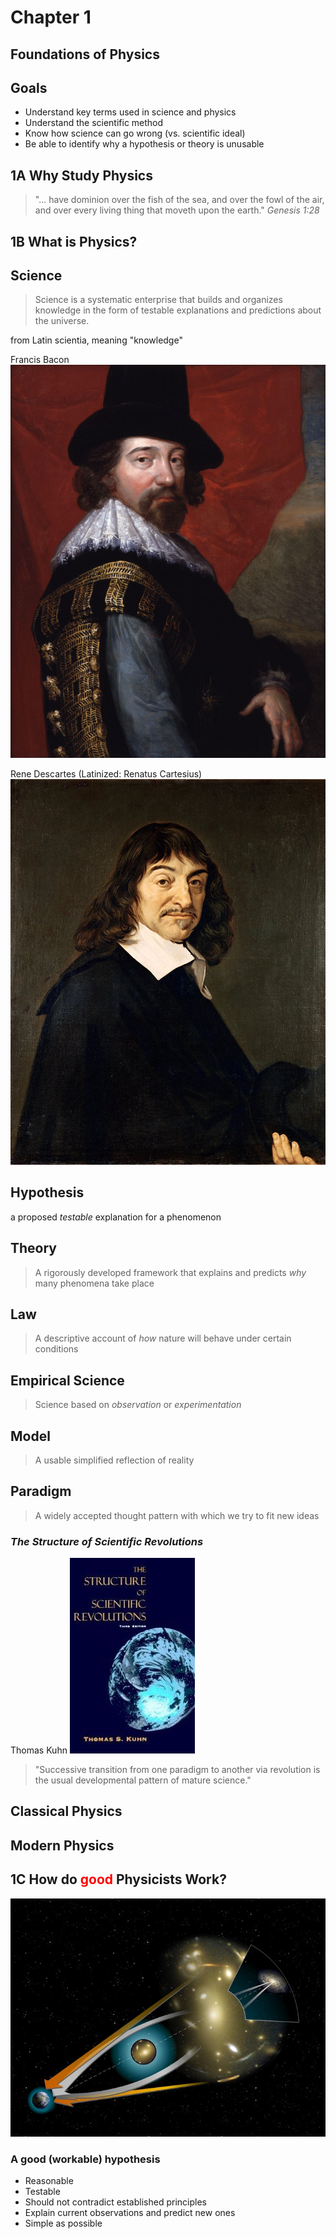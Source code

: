 # Chapter 1
## Foundations of Physics



## Goals

- Understand key terms used in science and physics
- Understand the scientific method
- Know how science can go wrong (vs. scientific ideal)
- Be able to identify why a hypothesis or theory is unusable



## **1A** Why Study Physics



>"... have dominion over the fish of the sea, and over the fowl of the air, and over every living thing that moveth upon the earth." _Genesis 1:28_



## **1B** What is Physics?



## Science


> Science is a systematic enterprise that builds and organizes knowledge in the form of testable explanations and predictions about the universe.

from Latin scientia, meaning "knowledge" <!-- .element: class="fragment"-->


Francis Bacon
![Francis Bacon](Francis_Bacon.jpg)


Rene Descartes (Latinized: Renatus Cartesius)
![Rene Descartes](Rene_Descartes.jpg)



## Hypothesis
a proposed _testable_ explanation for a phenomenon



## Theory

> A rigorously developed framework that explains and predicts _why_ many phenomena take place



## Law

> A descriptive account of _how_ nature will behave under certain conditions



## Empirical Science

> Science based on _observation_ or _experimentation_


## Model

> A usable simplified reflection of reality



## Paradigm

> A widely accepted thought pattern with which we try to fit new ideas


### _The Structure of Scientific Revolutions_
Thomas Kuhn
![](Structure-of-scientific-revolutions.jpg)


> "Successive transition from one paradigm to another via revolution is the usual developmental pattern of mature science."



## Classical Physics



## Modern Physics



## **1C** How do <span style="color: red;" class="fragment">good</span> Physicists Work?

![](Gravitational_lens-full.jpg)


<!-- .slide: data-background="Slide2.JPG" -->


<!-- .slide: data-background="Slide2.JPG" -->


<!-- .slide: data-background="Slide2.JPG" -->


<!-- .slide: data-background="Slide2.JPG" -->


<!-- .slide: data-background="Slide2.JPG" -->


<!-- .slide: data-background="Slide2.JPG" -->


<!-- .slide: data-background="Slide2.JPG" -->


<!-- .slide: data-background="Slide2.JPG" -->


<!-- .slide: data-background="Slide2.JPG" -->


<!-- .slide: data-background="Slide2.JPG" -->


<!-- .slide: data-background="Slide2.JPG" -->





### A good (workable) hypothesis
- Reasonable <!-- .element: class="fragment"-->
- Testable <!-- .element: class="fragment"-->
- Should not contradict established principles <!-- .element: class="fragment"-->
- Explain current observations and predict new ones <!-- .element: class="fragment"-->
- Simple as possible <!-- .element: class="fragment"-->


